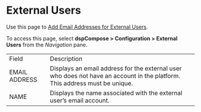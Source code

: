 # External Users

<div class="use">

Use this page to [Add Email Addresses for External
Users](../Config/Add_Email_Addresses_for_External_Users.htm).

</div>

To access this page, select <span style="font-weight: bold;">dspCompose
\>
</span><span style="background: #ffffff;font-weight: bold;">Configuration
\> External Users</span> from
the *<span style="background: #ffffff;">Navigation</span>* <span style="background: #ffffff;">pane.</span>

|               |                                                                                                                            |
| ------------- | -------------------------------------------------------------------------------------------------------------------------- |
| Field         | Description                                                                                                                |
| EMAIL ADDRESS | Displays an email address for the external user who does not have an account in the platform. This address must be unique. |
| NAME          | Displays the name associated with the external user’s email account.                                                       |
